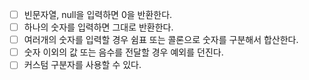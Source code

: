 - [ ] 빈문자열, null을 입력하면 0을 반환한다.
- [ ] 하나의 숫자를 입력하면 그대로 반환한다.
- [ ] 여러개의 숫자를 입력할 경우 쉼표 또는 콜론으로 숫자를 구분해서 합산한다.
- [ ] 숫자 이외의 값 또는 음수를 전달할 경우 예외를 던진다.
- [ ] 커스텀 구분자를 사용할 수 있다.
